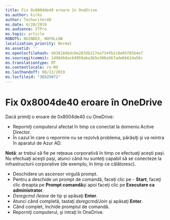```yaml
---
title: Fix 0x8004de40 eroare în OneDrive
ms.author: kirks
author: Techwriter40
ms.date: 6/20/2019
ms.audience: ITPro
ms.topic: article
ROBOTS: NOINDEX, NOFOLLOW
localization_priority: Normal
ms.assetid: ''
ms.openlocfilehash: d436184bdc0e283db217ea734fb2c8e05f85b4e7
ms.sourcegitcommit: 1d98db8acb9959aba3b5e308a567ade6b62da56c
ms.translationtype: MT
ms.contentlocale: ro-RO
ms.lasthandoff: 08/22/2019
ms.locfileid: "36525071"
---
```

# <a name="fix-0x8004de40-error-in-onedrive"></a>Fix 0x8004de40 eroare în OneDrive

Dacă primiţi o eroare de 0x8004de40 cu OneDrive:

- Reporniţi computerul afectat în timp ce conectat la domeniu Acitve Director.
- În cazul în care o repornire nu se rezolvă problema, părăsiţi şi va reintra în aparatul de Azur AD. 

**Notă**: ar trebui să fie pe reţeaua corporativă în timp ce efectuaţi aceşti paşi. Nu efectuaţi aceşti paşi, atunci când nu sunteţi capabil să se conecteze la infrastructurii corporative (de exemplu, în timp ce călătoresc). 

- Deschidere un ascensor virgulă prompt. 
- Pentru a deschide un prompt de comandă, faceţi clic pe - **Start**, faceţi clic dreapta pe **Prompt comandă**şi apoi faceţi clic pe **Executare ca administrator**.
- *Dsregcmd /leave* de tip şi apăsaţi **Enter**.
- Atunci când completă, tastaţi *dsregcmd/Join* şi apăsaţi **Enter**.
- Când complet, închide promptul de comandă.
- Reporniţi computerul, şi intraţi în OneDrive.